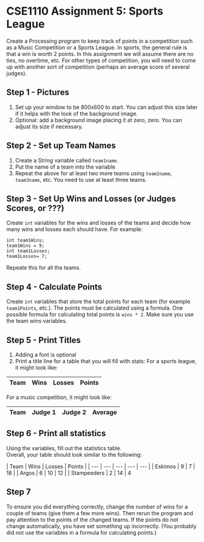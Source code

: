 # CSE1110 Assignment 5: Sports League

Create a Processing program to keep track of points in a competition such as a Music Competition or a Sports League.  In sports, the general rule is that a win is worth 2 points. In this assignment we will assume there are no ties, no overtime, etc. For other types of competition, you will need to come up with another sort of competition (perhaps an average score of several judges).

## Step 1 - Pictures
1. Set up your window to be 800x600 to start. You can adjust this size later if it helps with the look of the background image.
2. Optional: add a background image placing it at zero, zero.  You can adjust its size if necessary.

## Step 2 - Set up Team Names
1. Create a String variable called ```team1name```.
2. Put the name of a team into the variable
3. Repeat the above for at least two more teams using ```team2name```, ```team3name```, etc. You need to use at least three teams.

## Step 3 - Set Up Wins and Losses  (or Judges Scores, or ???)
Create ```int``` variables for the wins and losses of the teams and decide how many wins and losses each should have. For example:
```
int team1Wins;
team1Wins = 9;        
int team1Losses;
team1Losses= 7;        
```
Repeate this for all the teams.

## Step 4 - Calculate Points
Create ```int``` variables that store the total points for each team (for example ```team1Points```, etc.).  The points must be calculated using a formula. One possible formula for calculating total points is ```wins * 2```.  Make sure you use the team wins variables.

## Step 5 - Print Titles
1. Adding a font is optional
2. Print a title line for a table that you will fill with stats: For a sports league, it might look like:

| Team | Wins | Losses | Points |
| --- | --- | --- | --- |

For a music competition, it might look like:

| Team | Judge 1 | Judge 2 | Average |
| --- | --- | --- | --- |

## Step 6 - Print all statistics
Using the variables, fill out the statistics  table.  
Overall, your table should look similar to the following:

| Team  | Wins | Losses | Points | 
| --- | --- | --- | --- | --- |
| Eskimos | 9 | 7 | 18 |
| Argos | 6 | 10 | 12 |
| Stampeeders | 2 | 14 | 4
        
## Step 7
To ensure you did everything correctly, change the number of wins for a couple of teams (give them a few more wins). Then rerun the program and pay attention to the points of the changed teams. If the points do not change automatically, you have set something up incorrectly.  (You probably did not use the variables in a formula for calculating points.)

